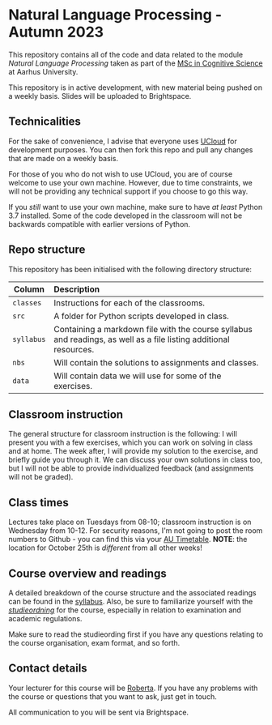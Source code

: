 # Natural Language Processing - Autumn 2023

This repository contains all of the code and data related to the module _Natural Language Processing_ taken as part of the  [MSc in Cognitive Science](https://masters.au.dk/cognitivescience) at Aarhus University.

This repository is in active development, with new material being pushed on a weekly basis. Slides will be uploaded to Brightspace.

## Technicalities

For the sake of convenience, I advise that everyone uses [UCloud](https://cloud.sdu.dk) for development purposes. You can then fork this repo and pull any changes that are made on a weekly basis.

For those of you who do not wish to use UCloud, you are of course welcome to use your own machine. However, due to time constraints, we will not be providing any technical support if you choose to go this way. 

If you _still_ want to use your own machine, make sure to have _at least_ Python 3.7 installed. Some of the code developed in the classroom will not be backwards compatible with earlier versions of Python.

## Repo structure

This repository has been initialised with the following directory structure:

| Column | Description|
|--------|:-----------|
```classes``` | Instructions for each of the classrooms.
```src``` | A folder for Python scripts developed in class.
```syllabus```| Containing a markdown file with the course syllabus and readings, as well as a file listing additional resources.
```nbs```| Will contain the solutions to assignments and classes.
```data```| Will contain data we will use for some of the exercises.

## Classroom instruction
The general structure for classroom instruction is the following: I will present you with a few exercises, which you can work on solving in class and at home. The week after, I will provide my solution to the exercise, and briefly guide you through it. We can discuss your own solutions in class too, but I will not be able to provide individualized feedback (and assignments will not be graded).


## Class times

Lectures take place on Tuesdays from 08-10; classroom instruction is on Wednesday from 10-12. For security reasons, I'm not going to post the room numbers to Github - you can find this via your [AU Timetable](https://timetable.au.dk).
**NOTE**: the location for October 25th is _different_ from all other weeks!

## Course overview and readings

A detailed breakdown of the course structure and the associated readings can be found in the [syllabus](syllabus/readme.md). Also, be sure to familiarize yourself with the [_studieordning_](https://eddiprod.au.dk/EDDI/webservices/DokOrdningService.cfc?method=visGodkendtOrdning&dokOrdningId=17274&sprog=en) for the course, especially in relation to examination and academic regulations. 

Make sure to read the studieording first if you have any questions relating to the course organisation, exam format, and so forth.

## Contact details

Your lecturer for this course will be [Roberta](https://pure.au.dk/portal/en/persons/roberta-rocca(079b23a2-46f6-4a00-9cd6-9a1339101208)/persons/roberta-rocca(079b23a2-46f6-4a00-9cd6-9a1339101208).html). 
If you have any problems with the course or questions that you want to ask, just get in touch.

All communication to you will be sent via Brightspace.



